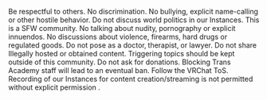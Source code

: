 Be respectful to others. No discrimination.
No bullying, explicit name-calling or other hostile behavior.
Do not discuss world politics in our Instances.
This is a SFW community. No talking about nudity‚ pornography or explicit innuendos.
No discussions about violence, firearms, hard drugs  or regulated goods.
Do not pose as a doctor‚ therapist‚ or lawyer.
Do not share Illegally hosted or obtained content.
Triggering topics should be kept outside of this community.
Do not ask for donations.
Blocking Trans Academy staff will lead to an eventual ban.
Follow the VRChat ToS.
Recording of our Instances for content creation/streaming is not permitted without explicit permission .